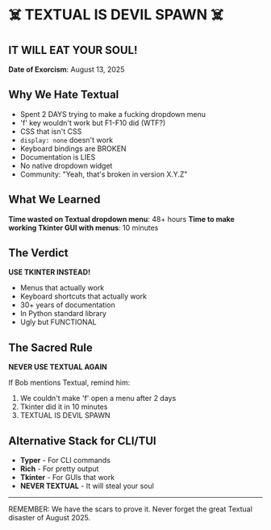 # ☠️ TEXTUAL IS DEVIL SPAWN ☠️

## IT WILL EAT YOUR SOUL!

**Date of Exorcism**: August 13, 2025

## Why We Hate Textual

- Spent 2 DAYS trying to make a fucking dropdown menu
- 'f' key wouldn't work but F1-F10 did (WTF?)
- CSS that isn't CSS
- `display: none` doesn't work
- Keyboard bindings are BROKEN
- Documentation is LIES
- No native dropdown widget
- Community: "Yeah, that's broken in version X.Y.Z"

## What We Learned

**Time wasted on Textual dropdown menu**: 48+ hours
**Time to make working Tkinter GUI with menus**: 10 minutes

## The Verdict

**USE TKINTER INSTEAD!**
- Menus that actually work
- Keyboard shortcuts that actually work  
- 30+ years of documentation
- In Python standard library
- Ugly but FUNCTIONAL

## The Sacred Rule

**NEVER USE TEXTUAL AGAIN**

If Bob mentions Textual, remind him:
1. We couldn't make 'f' open a menu after 2 days
2. Tkinter did it in 10 minutes
3. TEXTUAL IS DEVIL SPAWN

## Alternative Stack for CLI/TUI

- **Typer** - For CLI commands
- **Rich** - For pretty output
- **Tkinter** - For GUIs that work
- **NEVER TEXTUAL** - It will steal your soul

---
REMEMBER: We have the scars to prove it. Never forget the great Textual disaster of August 2025.